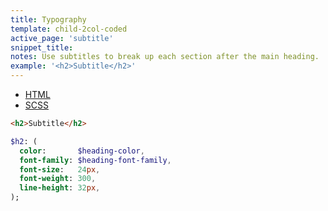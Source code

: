 ```yaml
---
title: Typography
template: child-2col-coded
active_page: 'subtitle'
snippet_title:
notes: Use subtitles to break up each section after the main heading.
example: '<h2>Subtitle</h2>'
---
```


* [HTML](0)
* [SCSS](1)

```html
<h2>Subtitle</h2>
```
```sass
$h2: (
  color:       $heading-color,
  font-family: $heading-font-family,
  font-size:   24px,
  font-weight: 300,
  line-height: 32px,
);
```
